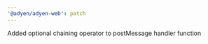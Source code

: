 ```yaml
---
'@adyen/adyen-web': patch
---
```


Added optional chaining operator to postMessage handler function
